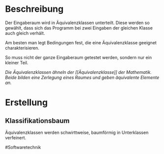 # Beschreibung
Der Eingaberaum wird in Äquivalenzklassen unterteilt. Diese werden so gewählt, dass sich das Programm bei zwei Eingaben der gleichen Klasse auch gleich verhält.

Am besten man legt Bedingungen fest, die eine Äquivalenzklasse geeignet charakterisieren.

So muss nicht der ganze Eingaberaum getestet werden, sondern nur ein kleiner Teil.

*Die Äquivalenzklassen ähneln der [[Äquivalenzklasse]] der Mathematik. Beide bilden eine Zerlegung eines Raumes und geben äquivalente Elemente an.*


# Erstellung
## Klassifikationsbaum
Äquivalenzklassen werden schwirttweise, baumförmig in Unterklassen verfeinert.


#Softwaretechnik 